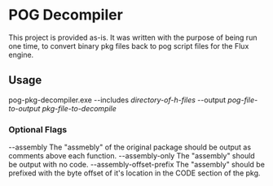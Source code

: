 # POG Decompiler

This project is provided as-is. It was written with the purpose of being run one time, to convert binary pkg files back to pog script files for the Flux engine.

## Usage

pog-pkg-decompiler.exe --includes _directory-of-h-files_ --output _pog-file-to-output_ _pkg-file-to-decompile_

### Optional Flags

--assembly                      The "assmebly" of the original package should be output as comments above each function.
--assembly-only                 The "assembly" should be output with no code.
--assembly-offset-prefix        The "assembly" should be prefixed with the byte offset of it's location in the CODE section of the pkg.